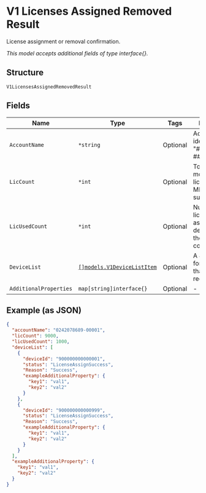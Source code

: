 
# V1 Licenses Assigned Removed Result

License assignment or removal confirmation.

*This model accepts additional fields of type interface{}.*

## Structure

`V1LicensesAssignedRemovedResult`

## Fields

| Name | Type | Tags | Description |
|  --- | --- | --- | --- |
| `AccountName` | `*string` | Optional | Account identifier in "##########-#####". |
| `LicCount` | `*int` | Optional | Total number of monthly licenses in an MRC subscription. |
| `LicUsedCount` | `*int` | Optional | Number of licenses assigned to devices after the request completed. |
| `DeviceList` | [`[]models.V1DeviceListItem`](../../doc/models/v1-device-list-item.md) | Optional | A JSON object for each device that was in the request. |
| `AdditionalProperties` | `map[string]interface{}` | Optional | - |

## Example (as JSON)

```json
{
  "accountName": "0242078689-00001",
  "licCount": 9000,
  "licUsedCount": 1000,
  "deviceList": [
    {
      "deviceId": "900000000000001",
      "status": "LicenseAssignSuccess",
      "Reason": "Success",
      "exampleAdditionalProperty": {
        "key1": "val1",
        "key2": "val2"
      }
    },
    {
      "deviceId": "900000000000999",
      "status": "LicenseAssignSuccess",
      "Reason": "Success",
      "exampleAdditionalProperty": {
        "key1": "val1",
        "key2": "val2"
      }
    }
  ],
  "exampleAdditionalProperty": {
    "key1": "val1",
    "key2": "val2"
  }
}
```

